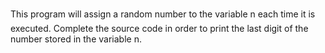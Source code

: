 This program will assign a random number to the variable n each time it is executed. Complete the source code in order to print the last digit of the number stored in the variable n.
